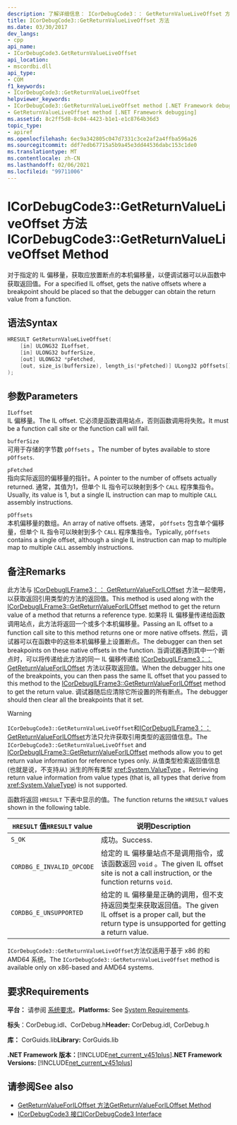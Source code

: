 ```yaml
---
description: 了解详细信息： ICorDebugCode3：： GetReturnValueLiveOffset 方法
title: ICorDebugCode3::GetReturnValueLiveOffset 方法
ms.date: 03/30/2017
dev_langs:
- cpp
api_name:
- ICorDebugCode3.GetReturnValueLiveOffset
api_location:
- mscordbi.dll
api_type:
- COM
f1_keywords:
- ICorDebugCode3::GetReturnValueLiveOffset
helpviewer_keywords:
- ICorDebugCode3::GetReturnValueLiveOffset method [.NET Framework debugging]
- GetReturnValueLiveOffset method [.NET Framework debugging]
ms.assetid: 8c2ff5d8-8c04-4423-b1e1-e1c8764b36d3
topic_type:
- apiref
ms.openlocfilehash: 6ec9a342805c047d7331c3ce2af2a4ffba596a26
ms.sourcegitcommit: ddf7edb67715a5b9a45e3dd44536dabc153c1de0
ms.translationtype: MT
ms.contentlocale: zh-CN
ms.lasthandoff: 02/06/2021
ms.locfileid: "99711006"
---
```

# <a name="icordebugcode3getreturnvalueliveoffset-method"></a><span data-ttu-id="9df02-103">ICorDebugCode3::GetReturnValueLiveOffset 方法</span><span class="sxs-lookup"><span data-stu-id="9df02-103">ICorDebugCode3::GetReturnValueLiveOffset Method</span></span>

<span data-ttu-id="9df02-104">对于指定的 IL 偏移量，获取应放置断点的本机偏移量，以便调试器可以从函数中获取返回值。</span><span class="sxs-lookup"><span data-stu-id="9df02-104">For a specified IL offset, gets the native offsets where a breakpoint should be placed so that the debugger can obtain the return value from a function.</span></span>  
  
## <a name="syntax"></a><span data-ttu-id="9df02-105">语法</span><span class="sxs-lookup"><span data-stu-id="9df02-105">Syntax</span></span>  
  
```cpp
HRESULT GetReturnValueLiveOffset(  
    [in] ULONG32 ILoffset,  
    [in] ULONG32 bufferSize,
    [out] ULONG32 *pFetched,
    [out, size_is(buffersize), length_is(*pFetched)] ULong32 pOffsets[]  
);  
```  
  
## <a name="parameters"></a><span data-ttu-id="9df02-106">参数</span><span class="sxs-lookup"><span data-stu-id="9df02-106">Parameters</span></span>  

 `ILoffset`  
 <span data-ttu-id="9df02-107">IL 偏移量。</span><span class="sxs-lookup"><span data-stu-id="9df02-107">The IL offset.</span></span> <span data-ttu-id="9df02-108">它必须是函数调用站点，否则函数调用将失败。</span><span class="sxs-lookup"><span data-stu-id="9df02-108">It must be a function call site or the function call will fail.</span></span>  
  
 `bufferSize`  
 <span data-ttu-id="9df02-109">可用于存储的字节数 `pOffsets` 。</span><span class="sxs-lookup"><span data-stu-id="9df02-109">The number of bytes available to store `pOffsets`.</span></span>  
  
 `pFetched`  
 <span data-ttu-id="9df02-110">指向实际返回的偏移量的指针。</span><span class="sxs-lookup"><span data-stu-id="9df02-110">A pointer to the number of offsets actually returned.</span></span> <span data-ttu-id="9df02-111">通常，其值为1，但单个 IL 指令可以映射到多个 `CALL` 程序集指令。</span><span class="sxs-lookup"><span data-stu-id="9df02-111">Usually, its value is 1, but a single IL instruction can map to multiple `CALL` assembly instructions.</span></span>  
  
 `pOffsets`  
 <span data-ttu-id="9df02-112">本机偏移量的数组。</span><span class="sxs-lookup"><span data-stu-id="9df02-112">An array of native offsets.</span></span> <span data-ttu-id="9df02-113">通常， `pOffsets` 包含单个偏移量，但单个 IL 指令可以映射到多个 `CALL` 程序集指令。</span><span class="sxs-lookup"><span data-stu-id="9df02-113">Typically, `pOffsets` contains a single offset, although a single IL instruction can map to multiple map to multiple `CALL` assembly instructions.</span></span>  
  
## <a name="remarks"></a><span data-ttu-id="9df02-114">备注</span><span class="sxs-lookup"><span data-stu-id="9df02-114">Remarks</span></span>  

 <span data-ttu-id="9df02-115">此方法与 [ICorDebugILFrame3：： GetReturnValueForILOffset](icordebugilframe3-getreturnvalueforiloffset-method.md) 方法一起使用，以获取返回引用类型的方法的返回值。</span><span class="sxs-lookup"><span data-stu-id="9df02-115">This method is used along with the [ICorDebugILFrame3::GetReturnValueForILOffset](icordebugilframe3-getreturnvalueforiloffset-method.md) method to get the return value of a method that returns a reference type.</span></span> <span data-ttu-id="9df02-116">如果将 IL 偏移量传递给函数调用站点，此方法将返回一个或多个本机偏移量。</span><span class="sxs-lookup"><span data-stu-id="9df02-116">Passing an IL offset to a function call site to this method returns one or more native offsets.</span></span> <span data-ttu-id="9df02-117">然后，调试器可以在函数中的这些本机偏移量上设置断点。</span><span class="sxs-lookup"><span data-stu-id="9df02-117">The debugger can then set breakpoints on these native offsets in the function.</span></span> <span data-ttu-id="9df02-118">当调试器遇到其中一个断点时，可以将传递给此方法的同一 IL 偏移传递给 [ICorDebugILFrame3：： GetReturnValueForILOffset](icordebugilframe3-getreturnvalueforiloffset-method.md) 方法以获取返回值。</span><span class="sxs-lookup"><span data-stu-id="9df02-118">When the debugger hits one of the breakpoints, you can then pass the same IL offset that you passed to this method to the [ICorDebugILFrame3::GetReturnValueForILOffset](icordebugilframe3-getreturnvalueforiloffset-method.md) method to get the return value.</span></span> <span data-ttu-id="9df02-119">调试器随后应清除它所设置的所有断点。</span><span class="sxs-lookup"><span data-stu-id="9df02-119">The debugger should then clear all the breakpoints that it set.</span></span>  
  
> [!WARNING]
> <span data-ttu-id="9df02-120">`ICorDebugCode3::GetReturnValueLiveOffset`和[ICorDebugILFrame3：： GetReturnValueForILOffset](icordebugilframe3-getreturnvalueforiloffset-method.md)方法只允许获取引用类型的返回值信息。</span><span class="sxs-lookup"><span data-stu-id="9df02-120">The `ICorDebugCode3::GetReturnValueLiveOffset` and [ICorDebugILFrame3::GetReturnValueForILOffset](icordebugilframe3-getreturnvalueforiloffset-method.md) methods allow you to get return value information for reference types only.</span></span> <span data-ttu-id="9df02-121">从值类型检索返回值信息 (也就是说，不支持从) 派生的所有类型 <xref:System.ValueType> 。</span><span class="sxs-lookup"><span data-stu-id="9df02-121">Retrieving return value information from value types (that is, all types that derive from <xref:System.ValueType>) is not supported.</span></span>  
  
 <span data-ttu-id="9df02-122">函数将返回 `HRESULT` 下表中显示的值。</span><span class="sxs-lookup"><span data-stu-id="9df02-122">The function returns the `HRESULT` values shown in the following table.</span></span>  
  
|<span data-ttu-id="9df02-123">`HRESULT` 值</span><span class="sxs-lookup"><span data-stu-id="9df02-123">`HRESULT` value</span></span>|<span data-ttu-id="9df02-124">说明</span><span class="sxs-lookup"><span data-stu-id="9df02-124">Description</span></span>|  
|---------------------|-----------------|  
|`S_OK`|<span data-ttu-id="9df02-125">成功。</span><span class="sxs-lookup"><span data-stu-id="9df02-125">Success.</span></span>|  
|`CORDBG_E_INVALID_OPCODE`|<span data-ttu-id="9df02-126">给定的 IL 偏移量站点不是调用指令，或该函数返回 `void` 。</span><span class="sxs-lookup"><span data-stu-id="9df02-126">The given IL offset site is not a call instruction, or the function returns `void`.</span></span>|  
|`CORDBG_E_UNSUPPORTED`|<span data-ttu-id="9df02-127">给定的 IL 偏移量是正确的调用，但不支持返回类型来获取返回值。</span><span class="sxs-lookup"><span data-stu-id="9df02-127">The given IL offset is a proper call, but the return type is unsupported for getting a return value.</span></span>|  
  
 <span data-ttu-id="9df02-128">`ICorDebugCode3::GetReturnValueLiveOffset`方法仅适用于基于 x86 的和 AMD64 系统。</span><span class="sxs-lookup"><span data-stu-id="9df02-128">The `ICorDebugCode3::GetReturnValueLiveOffset` method is available only on x86-based and AMD64 systems.</span></span>  
  
## <a name="requirements"></a><span data-ttu-id="9df02-129">要求</span><span class="sxs-lookup"><span data-stu-id="9df02-129">Requirements</span></span>  

 <span data-ttu-id="9df02-130">**平台：** 请参阅 [系统要求](../../get-started/system-requirements.md)。</span><span class="sxs-lookup"><span data-stu-id="9df02-130">**Platforms:** See [System Requirements](../../get-started/system-requirements.md).</span></span>  
  
 <span data-ttu-id="9df02-131">**标头**：CorDebug.idl、CorDebug.h</span><span class="sxs-lookup"><span data-stu-id="9df02-131">**Header:** CorDebug.idl, CorDebug.h</span></span>  
  
 <span data-ttu-id="9df02-132">**库：** CorGuids.lib</span><span class="sxs-lookup"><span data-stu-id="9df02-132">**Library:** CorGuids.lib</span></span>  
  
 <span data-ttu-id="9df02-133">**.NET Framework 版本：**[!INCLUDE[net_current_v451plus](../../../../includes/net-current-v451plus-md.md)]</span><span class="sxs-lookup"><span data-stu-id="9df02-133">**.NET Framework Versions:** [!INCLUDE[net_current_v451plus](../../../../includes/net-current-v451plus-md.md)]</span></span>  
  
## <a name="see-also"></a><span data-ttu-id="9df02-134">请参阅</span><span class="sxs-lookup"><span data-stu-id="9df02-134">See also</span></span>

- [<span data-ttu-id="9df02-135">GetReturnValueForILOffset 方法</span><span class="sxs-lookup"><span data-stu-id="9df02-135">GetReturnValueForILOffset Method</span></span>](icordebugilframe3-getreturnvalueforiloffset-method.md)
- [<span data-ttu-id="9df02-136">ICorDebugCode3 接口</span><span class="sxs-lookup"><span data-stu-id="9df02-136">ICorDebugCode3 Interface</span></span>](icordebugcode3-interface.md)

